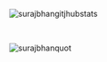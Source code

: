 ![surajbhangitjhubstats](https://user-images.githubusercontent.com/80870870/225220328-6a3311a1-241e-43a4-bb12-a98298ca9f4c.gif)

<br>

![surajbhanquot](https://user-images.githubusercontent.com/80870870/225224944-56e12219-1749-4a35-97d7-aa193840597e.gif)
